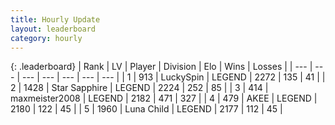 ```yaml
---
title: Hourly Update
layout: leaderboard
category: hourly
---
```


{: .leaderboard}
| Rank | LV | Player | Division | Elo | Wins | Losses |
| --- | --- | --- | --- | --- | --- | --- |
| <span data-change="0">1</span> | 913 | <span title="ID: 498412">LuckySpin</span> | LEGEND | <span data-change="0">2272</span> | <span data-change="0">135</span> | <span data-change="0">41</span> |
| <span data-change="0">2</span> | 1428 | <span title="ID: 315148">Star Sapphire</span> | LEGEND | <span data-change="17">2224</span> | <span data-change="2">252</span> | <span data-change="0">85</span> |
| <span data-change="2">3</span> | 414 | <span title="ID: 410122">maxmeister2008</span> | LEGEND | <span data-change="7">2182</span> | <span data-change="1">471</span> | <span data-change="0">327</span> |
| <span data-change="-1">4</span> | 479 | <span title="ID: 455100">AKEE</span> | LEGEND | <span data-change="-9">2180</span> | <span data-change="0">122</span> | <span data-change="1">45</span> |
| <span data-change="-1">5</span> | 1960 | <span title="ID: 164871">Luna Child</span> | LEGEND | <span data-change="0">2177</span> | <span data-change="0">112</span> | <span data-change="0">45</span> |